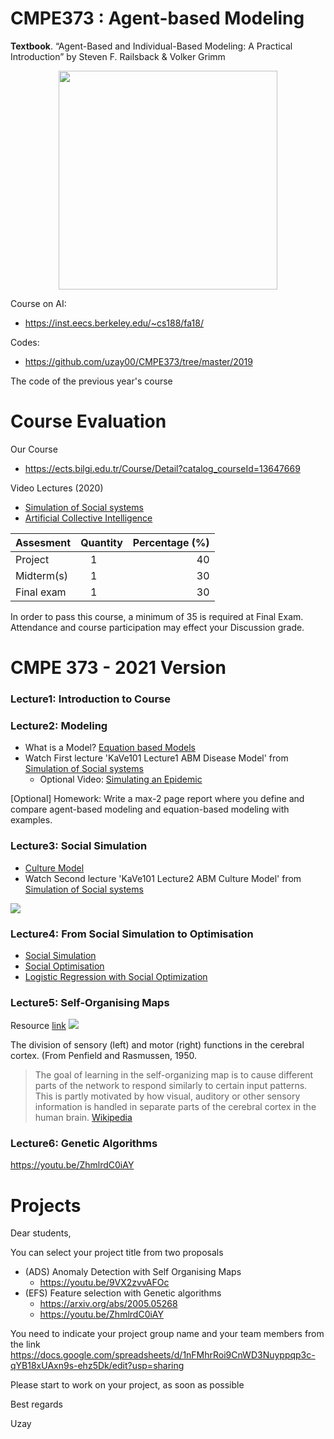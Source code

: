 # CMPE373 : Agent-based Modeling

__Textbook__.  “Agent-Based and Individual-Based Modeling: A Practical Introduction” by Steven F. Railsback & Volker Grimm 

<p align="center">
  <img src="https://images-na.ssl-images-amazon.com/images/I/41Hq1xxKTXL._SX398_BO1,204,203,200_.jpg" width="350"/>
</p>

Course on AI:
  * https://inst.eecs.berkeley.edu/~cs188/fa18/
  
Codes:

  * https://github.com/uzay00/CMPE373/tree/master/2019


The code of the previous year's course


# Course Evaluation 
Our Course
  * https://ects.bilgi.edu.tr/Course/Detail?catalog_courseId=13647669


Video Lectures (2020)
  * [Simulation of Social systems](https://www.youtube.com/watch?v=uAgxbrLoSxU&list=PLD4TWcPfbZO9HmaSutF_R2Y2RmiNDxvaP)
  * [Artificial Collective Intelligence](https://www.youtube.com/watch?v=IuVoRSV5PO0&list=PLD4TWcPfbZO8jdml6-od2Yxc2y_qgMB2h)


| Assesment        | Quantity           | Percentage (%)  |
| ------------- |:-------------:| -----:|
| Project       | 1             | 40|
| Midterm(s)    | 1             | 30 |
| Final exam    | 1             |  30|

In order to pass this course, a minimum of 35 is required at Final Exam. Attendance and course participation may effect your Discussion grade.

# CMPE 373 - 2021 Version

### Lecture1: Introduction to Course
### Lecture2: Modeling 
 - What is a Model?  [Equation based Models](https://nbviewer.jupyter.org/github/uzay00/CMPE373/blob/master/2019/Lecture%201%20-%20Modeling/Lecture%201-%20Introduction%20to%20Modeling%20with%20Python%20.ipynb)
 - Watch First lecture 'KaVe101 Lecture1 ABM Disease Model' from [Simulation of Social systems](https://www.youtube.com/watch?v=uAgxbrLoSxU&list=PLD4TWcPfbZO9HmaSutF_R2Y2RmiNDxvaP)
   - Optional Video: [Simulating an Epidemic](https://www.youtube.com/watch?v=gxAaO2rsdIs)
 
[Optional] Homework: Write a max-2 page report where you define and compare agent-based modeling and equation-based modeling with examples.

### Lecture3: Social Simulation
- [Culture Model](https://github.com/uzay00/CMPE373/blob/master/2020/1%20social%20simulation/Culture%20Model.ipynb)
- Watch Second lecture 'KaVe101 Lecture2 ABM Culture Model' from [Simulation of Social systems](https://www.youtube.com/watch?v=uAgxbrLoSxU&list=PLD4TWcPfbZO9HmaSutF_R2Y2RmiNDxvaP)

![](https://pbs.twimg.com/media/EwkvdBnUYAAjoWB?format=jpg&name=medium)

### Lecture4: From Social Simulation to Optimisation
 - [Social Simulation](https://github.com/uzay00/CMPE373/blob/master/2018/Lecture1/Social%20Simulation.ipynb)
 - [Social Optimisation](https://github.com/uzay00/CMPE373/blob/master/2018/Lecture1/Social%20Optimization.ipynb)
 - [Logistic Regression with Social Optimization](https://github.com/uzay00/CMPE373/blob/master/2018/Lecture5/Logistic%20Regression%20with%20Social%20Optimization.ipynb)

### Lecture5: Self-Organising Maps
Resource [link](https://www.researchgate.net/publication/321208970_Bioelectromagnetism_5_Synapses_Receptor_Cells_and_Brain/figures?lo=1)
![](https://i.pinimg.com/originals/7f/f0/cf/7ff0cfd6c85de50b966777f2c62851ed.png)

The division of sensory (left) and motor (right) functions in the cerebral cortex. (From Penfield and Rasmussen, 1950.

> The goal of learning in the self-organizing map is to cause different parts of the network to respond similarly to certain input patterns. This is partly motivated by how visual, auditory or other sensory information is handled in separate parts of the cerebral cortex in the human brain. [Wikipedia](https://en.wikipedia.org/wiki/Self-organizing_map)

### Lecture6: Genetic Algorithms
https://youtu.be/ZhmlrdC0iAY


# Projects
Dear students,

You can select your project title from two proposals

 - (ADS) Anomaly Detection with Self Organising Maps
   - https://youtu.be/9VX2zvvAFOc
 - (EFS) Feature selection with Genetic algorithms
   - https://arxiv.org/abs/2005.05268
   - https://youtu.be/ZhmlrdC0iAY
  
You need to indicate your project group name and your team members from the link https://docs.google.com/spreadsheets/d/1nFMhrRoi9CnWD3Nuyppqp3c-qYB18xUAxn9s-ehz5Dk/edit?usp=sharing


Please start to work on your project, as soon as possible


Best regards

Uzay
